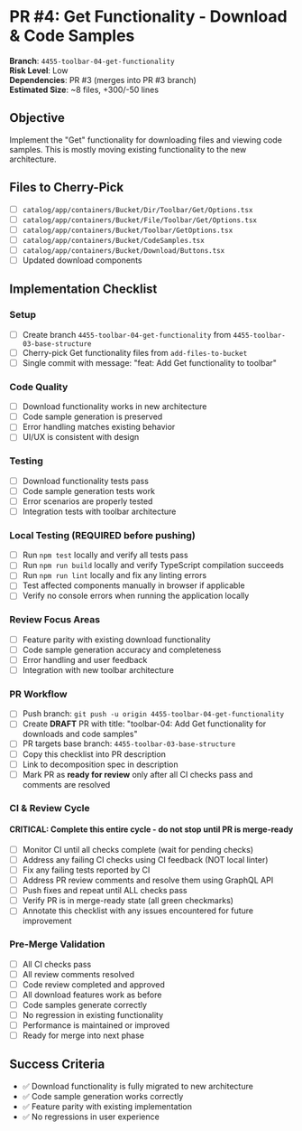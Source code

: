 <!-- markdownlint-disable line-length -->
# PR #4: Get Functionality - Download & Code Samples

**Branch**: `4455-toolbar-04-get-functionality`  
**Risk Level**: Low  
**Dependencies**: PR #3 (merges into PR #3 branch)  
**Estimated Size**: ~8 files, +300/-50 lines

## Objective

Implement the "Get" functionality for downloading files and viewing code samples. This is mostly moving existing functionality to the new architecture.

## Files to Cherry-Pick

- [ ] `catalog/app/containers/Bucket/Dir/Toolbar/Get/Options.tsx`
- [ ] `catalog/app/containers/Bucket/File/Toolbar/Get/Options.tsx`
- [ ] `catalog/app/containers/Bucket/Toolbar/GetOptions.tsx`
- [ ] `catalog/app/containers/Bucket/CodeSamples.tsx`
- [ ] `catalog/app/containers/Bucket/Download/Buttons.tsx`
- [ ] Updated download components

## Implementation Checklist

### Setup

- [ ] Create branch `4455-toolbar-04-get-functionality` from `4455-toolbar-03-base-structure`
- [ ] Cherry-pick Get functionality files from `add-files-to-bucket`
- [ ] Single commit with message: "feat: Add Get functionality to toolbar"

### Code Quality

- [ ] Download functionality works in new architecture
- [ ] Code sample generation is preserved
- [ ] Error handling matches existing behavior
- [ ] UI/UX is consistent with design

### Testing

- [ ] Download functionality tests pass
- [ ] Code sample generation tests work
- [ ] Error scenarios are properly tested
- [ ] Integration tests with toolbar architecture

### Local Testing (REQUIRED before pushing)

- [ ] Run `npm test` locally and verify all tests pass
- [ ] Run `npm run build` locally and verify TypeScript compilation succeeds
- [ ] Run `npm run lint` locally and fix any linting errors
- [ ] Test affected components manually in browser if applicable
- [ ] Verify no console errors when running the application locally

### Review Focus Areas

- [ ] Feature parity with existing download functionality
- [ ] Code sample generation accuracy and completeness
- [ ] Error handling and user feedback
- [ ] Integration with new toolbar architecture

### PR Workflow

- [ ] Push branch: `git push -u origin 4455-toolbar-04-get-functionality`
- [ ] Create **DRAFT** PR with title: "toolbar-04: Add Get functionality for downloads and code samples"
- [ ] PR targets base branch: `4455-toolbar-03-base-structure`
- [ ] Copy this checklist into PR description
- [ ] Link to decomposition spec in description
- [ ] Mark PR as **ready for review** only after all CI checks pass and comments are resolved

### CI & Review Cycle

#### CRITICAL: Complete this entire cycle - do not stop until PR is merge-ready

- [ ] Monitor CI until all checks complete (wait for pending checks)
- [ ] Address any failing CI checks using CI feedback (NOT local linter)  
- [ ] Fix any failing tests reported by CI
- [ ] Address PR review comments and resolve them using GraphQL API
- [ ] Push fixes and repeat until ALL checks pass
- [ ] Verify PR is in merge-ready state (all green checkmarks)
- [ ] Annotate this checklist with any issues encountered for future improvement

### Pre-Merge Validation

- [ ] All CI checks pass
- [ ] All review comments resolved
- [ ] Code review completed and approved
- [ ] All download features work as before
- [ ] Code samples generate correctly
- [ ] No regression in existing functionality
- [ ] Performance is maintained or improved
- [ ] Ready for merge into next phase

## Success Criteria

- ✅ Download functionality is fully migrated to new architecture
- ✅ Code sample generation works correctly
- ✅ Feature parity with existing implementation
- ✅ No regressions in user experience
